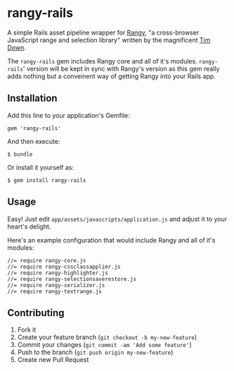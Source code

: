 # rangy-rails

A simple Rails asset pipeline wrapper
for [Rangy](https://code.google.com/p/rangy/), "a cross-browser JavaScript range and
selection library" written by the magnificent [Tim Down](http://www.timdown.co.uk/).

The `rangy-rails` gem includes Rangy core and all of it's modules.  `rangy-rails`' version
will be kept in sync with Rangy's version as this gem really adds nothing but a conveinent
way of getting Rangy into your Rails app.

## Installation

Add this line to your application's Gemfile:

    gem 'rangy-rails'

And then execute:

    $ bundle

Or install it yourself as:

    $ gem install rangy-rails

## Usage

Easy! Just edit `app/assets/javascripts/application.js` and adjust it to your heart's delight.

Here's an example configuration that would include Rangy and all of it's modules:

    //= require rangy-core.js
    //= require rangy-cssclassapplier.js
    //= require rangy-highlighter.js
    //= require rangy-selectionsaverestore.js
    //= require rangy-serializer.js
    //= require rangy-textrange.js

## Contributing

1. Fork it
2. Create your feature branch (`git checkout -b my-new-feature`)
3. Commit your changes (`git commit -am 'Add some feature'`)
4. Push to the branch (`git push origin my-new-feature`)
5. Create new Pull Request